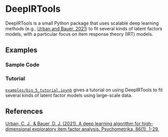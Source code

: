 # DeepIRTools

DeepIRTools is a small Python package that uses scalable deep learning methods (e.g., [Urban and Bauer, 2021](https://link.springer.com/article/10.1007/s11336-021-09748-3)) to fit several kinds of latent factors models, with a particular focus on item response theory (IRT) models.

## Examples

### Sample Code

### Tutorial

[`examples/big_5_tutorial.ipynb`](examples/big_5_tutorial.ipynb) gives a tutorial on using DeepIRTools to fit several kinds of latent factor models using large-scale data. 

## References

[Urban, C. J., & Bauer, D. J. (2021). A deep learning algorithm for high-dimensional exploratory item factor analysis. Psychometrika, 86(1), 1-29.](https://link.springer.com/article/10.1007/s11336-021-09748-3)

